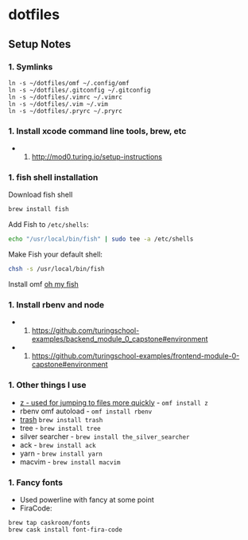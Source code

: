 dotfiles
========

## Setup Notes

### 1. Symlinks

```
ln -s ~/dotfiles/omf ~/.config/omf
ln -s ~/dotfiles/.gitconfig ~/.gitconfig
ln -s ~/dotfiles/.vimrc ~/.vimrc
ln -s ~/dotfiles/.vim ~/.vim
ln -s ~/dotfiles/.pryrc ~/.pryrc
```

### 1. Install xcode command line tools, brew, etc
  * 1. http://mod0.turing.io/setup-instructions
  
### 1. fish shell installation
Download fish shell

```sh
brew install fish
```

Add Fish to `/etc/shells`:

```sh
echo "/usr/local/bin/fish" | sudo tee -a /etc/shells
```

Make Fish your default shell:

```sh
chsh -s /usr/local/bin/fish
```

Install omf [oh my fish](https://github.com/oh-my-fish/oh-my-fish)

### 1. Install rbenv and node
  * 1. https://github.com/turingschool-examples/backend_module_0_capstone#environment
  * 1. https://github.com/turingschool-examples/frontend-module-0-capstone#environment


### 1. Other things I use

* [z - used for jumping to files more quickly](https://github.com/rupa/z) - `omf install z`
* rbenv omf autoload - `omf install rbenv`
* [trash](http://hasseg.org/trash/) `brew install trash`
* tree - `brew install tree`
* silver searcher - `brew install the_silver_searcher`
* ack - `brew install ack`
* yarn - `brew install yarn`
* macvim - `brew install macvim`

### 1. Fancy fonts

* Used powerline with fancy at some point
* FiraCode:
```
brew tap caskroom/fonts
brew cask install font-fira-code
```  
